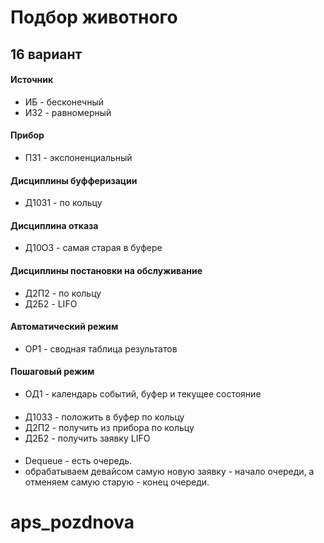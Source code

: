 # Подбор животного
## 16 вариант
#### Источник
- ИБ - бесконечный
- ИЗ2 - равномерный
#### Прибор
- ПЗ1 - экспоненциальный
#### Дисциплины буфферизации
- Д10З1 - по кольцу
#### Дисциплина отказа
- Д10О3 - самая старая в буфере
#### Дисциплины постановки на обслуживание
- Д2П2 - по кольцу
- Д2Б2 - LIFO
#### Автоматический режим
- ОР1 - сводная таблица результатов
#### Пошаговый режим
- ОД1 - календарь событий, буфер и текущее состояние
####
- Д10З3 - положить в буфер по кольцу
- Д2П2 - получить из прибора по кольцу
- Д2Б2 - получить заявку LIFO
####
- Dequeue - есть очередь. 
- обрабатываем девайсом самую новую заявку - начало очереди, а отменяем самую старую - конец очереди.
# aps_pozdnova
